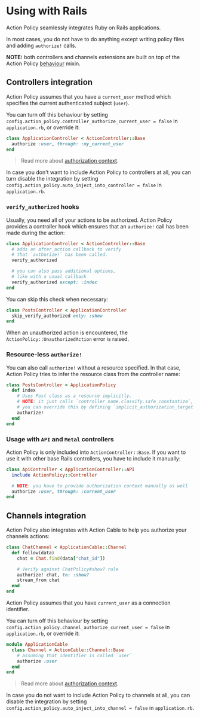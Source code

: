 # Using with Rails

Action Policy seamlessly integrates Ruby on Rails applications.

In most cases, you do not have to do anything except writing policy files and adding `authorize!` calls.

**NOTE:** both controllers and channels extensions are built on top of the Action Policy [behaviour](./behaviour.md) mixin.

## Controllers integration

Action Policy assumes that you have a `current_user` method which specifies the current authenticated subject (`user`).

You can turn off this behaviour by setting `config.action_policy.controller_authorize_current_user = false` in `application.rb`, or override it:

```ruby
class ApplicationController < ActionController::Base
  authorize :user, through: :my_current_user
end
```

> Read more about [authorization context](authorization_context.md).

In case you don't want to include Action Policy to controllers at all,
you can turn disable the integration by setting `config.action_policy.auto_inject_into_controller = false` in `application.rb`.

### `verify_authorized` hooks

Usually, you need all of your actions to be authorized. Action Policy provides a controller hook which ensures that an `authorize!` call has been made during the action:

```ruby
class ApplicationController < ActionController::Base
  # adds an after_action callback to verify
  # that `authorize!` has been called.
  verify_authorized

  # you can also pass additional options,
  # like with a usual callback
  verify_authorized except: :index
end
```

You can skip this check when necessary:

```ruby
class PostsController < ApplicationController
  skip_verify_authorized only: :show
end
```

When an unauthorized action is encountered, the `ActionPolicy::UnauthorizedAction` error is raised.

### Resource-less `authorize!`

You can also call `authorize!` without a resource specified.
In that case, Action Policy tries to infer the resource class from the controller name:

```ruby
class PostsController < ApplicationPolicy
  def index
    # Uses Post class as a resource implicitly.
    # NOTE: it just calls `controller_name.classify.safe_constantize`,
    # you can override this by defining `implicit_authorization_target` method.
    authorize!
  end
end
```

### Usage with `API` and `Metal` controllers

Action Policy is only included into `ActionController::Base`. If you want to use it with other base Rails controllers, you have to include it manually:

```ruby
class ApiController < ApplicationController::API
  include ActionPolicy::Controller

  # NOTE: you have to provide authorization context manually as well
  authorize :user, through: :current_user
end
```

## Channels integration

Action Policy also integrates with Action Cable to help you authorize your channels actions:

```ruby
class ChatChannel < ApplicationCable::Channel
  def follow(data)
    chat = Chat.find(data["chat_id"])

    # Verify against ChatPolicy#show? rule
    authorize! chat, to: :show?
    stream_from chat
  end
end
```

Action Policy assumes that you have `current_user` as a connection identifier.

You can turn off this behaviour by setting `config.action_policy.channel_authorize_current_user = false` in `application.rb`, or override it:

```ruby
module ApplicationCable
  class Channel < ActionCable::Channel::Base
    # assuming that identifier is called `user`
    authorize :user
  end
end
```

> Read more about [authorization context](authorization_context.md).

In case you do not want to include Action Policy to channels at all,
you can disable the integration by setting `config.action_policy.auto_inject_into_channel = false` in `application.rb`.
